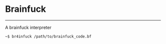 
# Brainfuck

------------------

A brainfuck interpreter

```sh
~$ br4infuck /path/to/brainfuck_code.bf
```
